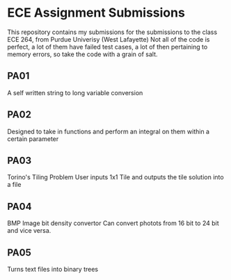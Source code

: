 # ECE Assignment Submissions
This repository contains my submissions for the submissions to the class ECE 264, from Purdue Univerisy (West Lafayette)
Not all of the code is perfect, a lot of them have failed test cases, a lot of then pertaining to memory errors, so take the code with a grain of salt.

## PA01
A self written string to long variable conversion

## PA02
Designed to take in functions and perform an integral on them within a certain parameter

## PA03
Torino's Tiling Problem
User inputs 1x1 Tile and outputs the tile solution into a file

## PA04
BMP Image bit density convertor
Can convert photots from 16 bit to 24 bit and vice versa.

## PA05
Turns text files into binary trees
